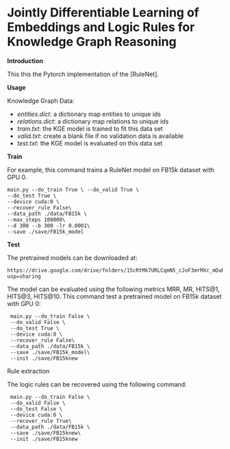 # Jointly Differentiable Learning of Embeddings and Logic Rules for Knowledge Graph Reasoning

**Introduction**

This this the Pytorch implementation of the [RuleNet]. 

**Usage**

Knowledge Graph Data:
 - *entities.dict*: a dictionary map entities to unique ids
 - *relations.dict*: a dictionary map relations to unique ids
 - *train.txt*: the KGE model is trained to fit this data set
 - *valid.txt*: create a blank file if no validation data is available
 - *test.txt*: the KGE model is evaluated on this data set

 **Train**

 For example, this command trains a RuleNet model on FB15k dataset with GPU 0.
 ~~~
 main.py --do_train True \ --do_valid True \ 
 --do_test True \ 
 --device cuda:0 \
 --recover_rule False\
 --data_path ./data/FB15k \
 --max_steps 100000\
 --d 300 --b 300 -lr 0.0001\
 --save ./save/FB15k_model
 ~~~

 **Test**

 The pretrained models can be downloaded at:
~~~
https://drive.google.com/drive/folders/15cRtMk7URLCqmN5_cJoF3mrMXc_mDuRb?usp=sharing
~~~

The model can be evaluated using the following metrics MRR, MR, HITS@1, HITS@3, HITS@10. This command test a pretrained model on FB15k dataset with GPU 0:

~~~
 main.py --do_train False \ 
 --do_valid False \ 
 --do_test True \ 
 --device cuda:0 \
 --recover_rule False\
 --data_path ./data/FB15k \
 --save ./save/FB15k_model\
 --init ./save/FB15knew
~~~

Rule extraction

The logic rules can be recovered using the following command:

~~~
 main.py --do_train False \ 
 --do_valid False \ 
 --do_test False \ 
 --device cuda:0 \
 --recover_rule True\
 --data_path ./data/FB15k \
 --save ./save/FB15knew\
 --init ./save/FB15knew
~~~